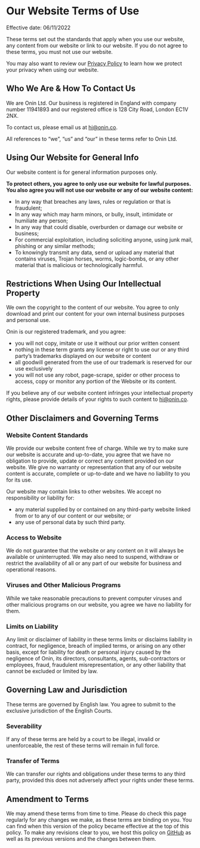 # Our Website Terms of Use

Effective date: 06/11/2022

These terms set out the standards that apply when you use our website, any content from our website or link to our website. If you do not agree to these terms, you must not use our website.  

You may also want to review our [Privacy Policy](/privacy-policy.md) to learn how we protect your privacy when using our website. 

## Who We Are & How To Contact Us

We are Onin Ltd. Our business is registered in England with company number 11941893 and our registered office is 128 City Road, London EC1V 2NX.

To contact us, please email us at [hi@onin.co](mailto:hi@onin.co?subject=Legal%20Policy).

All references to “we”, “us” and “our” in these terms refer to Onin Ltd. 

## Using Our Website for General Info

Our website content is for general information purposes only.     

**To protect others, you agree to only use our website for lawful purposes. You also agree you will not use our website or any of our website content:**
 
* In any way that breaches any laws, rules or regulation or that is fraudulent; 
* In any way which may harm minors, or bully, insult, intimidate or humiliate any person;
* In any way that could disable, overburden or damage our website or business;
* For commercial exploitation, including soliciting anyone, using junk mail, phishing or any similar methods;
* To knowingly transmit any data, send or upload any material that contains viruses, Trojan horses, worms, logic-bombs, or any other material that is malicious or technologically harmful.

## Restrictions When Using Our Intellectual Property

We own the copyright to the content of our website. You agree to only download and print our content for your own internal business purposes and personal use.

Onin is our registered trademark, and you agree:

* you will not copy, imitate or use it without our prior written consent
* nothing in these term grants any license or right to use our or any third party’s trademarks displayed on our website or content
* all goodwill generated from the use of our trademark is reserved for our use exclusively
* you will not use any robot, page-scrape, spider or other process to access, copy or monitor any portion of the Website or its content.

If you believe any of our website content infringes your intellectual property rights, please provide details of your rights to such content to [hi@onin.co](mailto:hi@onin.co?subject=Legal%20Policy).

## Other Disclaimers and Governing Terms

### Website Content Standards

We provide our website content free of charge. While we try to make sure our website is accurate and up-to-date, you agree that we have no obligation to provide, update or correct any content provided on our website. We give no warranty or representation that any of our website content is accurate, complete or up-to-date and we have no liability to you for its use.

Our website may contain links to other websites. We accept no responsibility or liability for:

* any material supplied by or contained on any third-party website linked from or to any of our content or our website; or 
* any use of personal data by such third party.

### Access to Website

We do not guarantee that the website or any content on it will always be available or uninterrupted. We may also need to suspend, withdraw or restrict the availability of all or any part of our website for business and operational reasons.

### Viruses and Other Malicious Programs

While we take reasonable precautions to prevent computer viruses and other malicious programs on our website, you agree we have no liability for them. 

### Limits on Liability

Any limit or disclaimer of liability in these terms limits or disclaims liability in contract, for negligence, breach of implied terms, or arising on any other basis, except for liability for death or personal injury caused by the negligence of Onin, its directors, consultants, agents, sub-contractors or employees, fraud, fraudulent misrepresentation, or any other liability that cannot be excluded or limited by law.

## Governing Law and Jurisdiction

These terms are governed by English law. You agree to submit to the exclusive jurisdiction of the English Courts.

### Severability

If any of these terms are held by a court to be illegal, invalid or unenforceable, the rest of these terms will remain in full force.

### Transfer of Terms

We can transfer our rights and obligations under these terms to any third party, provided this does not adversely affect your rights under these terms.

## Amendment to Terms

We may amend these terms from time to time. Please do check this page regularly for any changes we make, as these terms are binding on you. You can find when this version of the policy became effective at the top of this policy. To make any revisions clear to you, we host this policy on [GitHub](https://github.com) as well as its previous versions and the changes between them.
